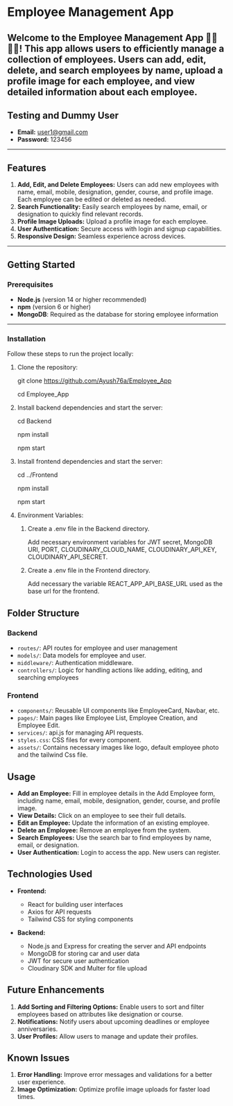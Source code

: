 # Employee Management App

Welcome to the Employee Management App 👨‍💼👩‍💼! This app allows users to efficiently manage a collection of employees. Users can add, edit, delete, and search employees by name, upload a profile image for each employee, and view detailed information about each employee.
---

## Testing and Dummy User
- **Email:** user1@gmail.com  
- **Password:** 123456

---

## Features

1. **Add, Edit, and Delete Employees:** Users can add new employees with name, email, mobile, designation, gender, course, and profile image. Each employee can be edited or deleted as needed.
2. **Search Functionality:** Easily search employees by name, email, or designation to quickly find relevant records.
3. **Profile Image Uploads:** Upload a profile image for each employee.
4. **User Authentication:** Secure access with login and signup capabilities.
5. **Responsive Design:** Seamless experience across devices.

---

## Getting Started

### Prerequisites

- **Node.js** (version 14 or higher recommended)
- **npm** (version 6 or higher)
- **MongoDB**: Required as the database for storing employee information

---

### Installation

Follow these steps to run the project locally:

1. Clone the repository:

   git clone https://github.com/Ayush76a/Employee_App

   cd Employee_App

3. Install backend dependencies and start the server:

   cd Backend

   npm install

   npm start

5. Install frontend dependencies and start the server:

   cd ../Frontend

   npm install

   npm start

7. Environment Variables:

   1. Create a .env file in the Backend directory.

      Add necessary environment variables for JWT secret, MongoDB URI,  PORT, CLOUDINARY_CLOUD_NAME, CLOUDINARY_API_KEY, CLOUDINARY_API_SECRET.

   2. Create a .env file in the Frontend directory.
   
      Add necessary the variable REACT_APP_API_BASE_URL used as the base url for the frontend.
   

## Folder Structure

### Backend
- `routes/`: API routes for employee and user management
- `models/`: Data models for employee and user.
- `middleware/`: Authentication middleware.
- `controllers/`: Logic for handling actions like adding, editing, and searching employees
### Frontend
- `components/`: Reusable UI components like EmployeeCard, Navbar, etc.
- `pages/`: Main pages like Employee List, Employee Creation, and Employee Edit.
- `services/`: api.js for managing API requests.
- `styles.css`: CSS files for every component.
- `assets/`: Contains necessary images like logo, default employee photo and the tailwind Css file.

## Usage

- **Add an Employee:** Fill in employee details in the Add Employee form, including name, email, mobile, designation, gender, course, and profile image.
- **View Details:** Click on an employee to see their full details.
- **Edit an Employee:** Update the information of an existing employee.
- **Delete an Employee:** Remove an employee from the system.
- **Search Employees:** Use the search bar to find employees by name, email, or designation.
- **User Authentication:** Login to access the app. New users can register.

## Technologies Used

- **Frontend:** 
  - React for building user interfaces
  - Axios for API requests
  - Tailwind CSS for styling components

- **Backend:**
  - Node.js and Express for creating the server and API endpoints
  - MongoDB for storing car and user data
  - JWT for secure user authentication
  - Cloudinary SDK and Multer for file upload

## Future Enhancements

1. **Add Sorting and Filtering Options:** Enable users to sort and filter employees based on attributes like designation or course.
2. **Notifications:** Notify users about upcoming deadlines or employee anniversaries.
3. **User Profiles:** Allow users to manage and update their profiles.

## Known Issues

1. **Error Handling:** Improve error messages and validations for a better user experience.
2. **Image Optimization:** Optimize profile image uploads for faster load times.
